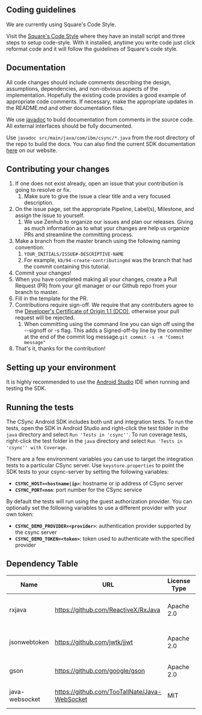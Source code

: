 ## Coding guidelines

We are currently using Square's Code Style.

Visit the [Square's Code Style][square] where they have an
install script and three steps to setup code-style. With it installed, anytime you write code
just click reformat code and it will follow the guidelines of Square's code style.

[square]: https://github.com/square/java-code-styles

## Documentation

All code changes should include comments describing the design, assumptions, dependencies,
and non-obvious aspects of the implementation.
Hopefully the existing code provides a good example of appropriate code comments.
If necessary, make the appropriate updates in the README.md and other documentation files.

We use [javadoc][javadoc] to build documentation from comments in the source code.
All external interfaces should be fully documented.

Use `javadoc src/main/java/com/ibm/csync/*.java` from the root directory of the repo to build the docs.
You can also find the current SDK documentation [here][docs] on our website.

[javadoc]: http://docs.oracle.com/javase/1.5.0/docs/tooldocs/windows/javadoc.html
[docs]: http://csync.mybluemix.net/docs/android-api/index.html

## Contributing your changes

1. If one does not exist already, open an issue that your contribution is going to resolve or fix.
    1. Make sure to give the issue a clear title and a very focused description.
2. On the issue page, set the appropriate Pipeline, Label(s), Milestone, and assign the issue to
yourself.
    1. We use Zenhub to organize our issues and plan our releases. Giving as much information as to
    what your changes are help us organize PRs and streamline the committing process.
3. Make a branch from the master branch using the following naming convention:
    1. `YOUR_INITIALS/ISSUE#-DESCRIPTIVE-NAME`
    2. For example, `kb/94-create-contributingmd` was the branch that had the commit containing this
    tutorial.
4. Commit your changes!
5. When you have completed making all your changes, create a Pull Request (PR) from your git manager
or our Github repo from your branch to master.
6. Fill in the template for the PR.
7. Contributions require sign-off. We require that any contributers agree to the [Developer's Certificate of Origin 1.1 (DCO)](http://elinux.org/Developer_Certificate_Of_Origin), otherwise your pull request will be rejected.
    1. When committing using the command line you can sign off using the --signoff or -s flag. This adds a Signed-off-by line by the committer at the end of the commit log message.`git commit -s -m "Commit message"`
8. That's it, thanks for the contribution!

## Setting up your environment

It is highly recommended to use the [Android Studio][android studio]
IDE when running and testing the SDK.

[android studio]: https://developer.android.com/studio/index.html

## Running the tests

The CSync Android SDK includes both unit and integration tests. To run the tests, open the SDK in Android Studio and right-click the test folder in the `java` directory and select `Run 'Tests in 'csync''`. To run coverage tests, right-click the test folder in the `java` directory and select `Run 'Tests in 'csync'' with Coverage`.

There are a few environment variables you can use to target the integration tests to a particular
CSync server. Use `keystore.properties` to point the SDK tests to your csync-server by setting the
following variables:
 - **`CSYNC_HOST=<hostname|ip>`**: hostname or ip address of CSync server
 - **`CSYNC_PORT=nnn`**: port number for the CSync service

By default the tests will run using the guest authorization provider. You can optionally set the
following variables to use a different provider with your own token:
 - **`CSYNC_DEMO_PROVIDER=<provider>`**: authentication provider supported by the csync server
 - **`CSYNC_DEMO_TOKEN=<token>`**: token used to authenticate with the specified provider

## Dependency Table
| Name | URL |License Type | Version | Need/Reason | Release Date | Verification Code |
|------|-----|-------------|---------|-------------|--------------|-------------------|
| rxjava | https://github.com/ReactiveX/RxJava | Apache 2.0 | 1.1.0  | Observables and Function programming paradigms  |  11-Feb-2016 |   |
| jsonwebtoken | https://github.com/jwtk/jjwt  | Apache 2.0 | 0.6.0 | Creating webtoken for authentication with server.  | 14-Oct-2015	 |   |
| gson | https://github.com/google/gson | Apache 2.0  | 2.3.1  | JSON serialization  |  26-Feb-2016	 |   |
| java-websocket | https://github.com/TooTallNate/Java-WebSocket | MIT | 1.3.0 | Websocket connection to server | 23-Apr-2013	|  |
